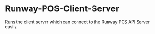 # Runway-POS-Client-Server
Runs the client server which can connect to the Runway POS API Server easily. 
